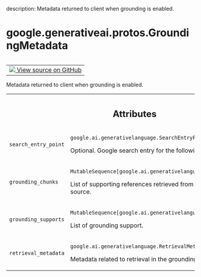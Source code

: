 description: Metadata returned to client when grounding is enabled.

<div itemscope itemtype="http://developers.google.com/ReferenceObject">
<meta itemprop="name" content="google.generativeai.protos.GroundingMetadata" />
<meta itemprop="path" content="Stable" />
</div>

# google.generativeai.protos.GroundingMetadata

<!-- Insert buttons and diff -->

<table class="tfo-notebook-buttons tfo-api nocontent" align="left">
<td>
  <a target="_blank" href="https://github.com/googleapis/google-cloud-python/tree/main/packages/google-ai-generativelanguage/google/ai/generativelanguage_v1beta/types/generative_service.py#L958-L1002">
    <img src="https://www.tensorflow.org/images/GitHub-Mark-32px.png" />
    View source on GitHub
  </a>
</td>
</table>



Metadata returned to client when grounding is enabled.

<!-- Placeholder for "Used in" -->




<!-- Tabular view -->
 <table class="responsive fixed orange">
<colgroup><col width="214px"><col></colgroup>
<tr><th colspan="2"><h2 class="add-link">Attributes</h2></th></tr>

<tr>
<td>

`search_entry_point`<a id="search_entry_point"></a>

</td>
<td>

`google.ai.generativelanguage.SearchEntryPoint`

Optional. Google search entry for the
following-up web searches.


</td>
</tr><tr>
<td>

`grounding_chunks`<a id="grounding_chunks"></a>

</td>
<td>

`MutableSequence[google.ai.generativelanguage.GroundingChunk]`

List of supporting references retrieved from
specified grounding source.

</td>
</tr><tr>
<td>

`grounding_supports`<a id="grounding_supports"></a>

</td>
<td>

`MutableSequence[google.ai.generativelanguage.GroundingSupport]`

List of grounding support.

</td>
</tr><tr>
<td>

`retrieval_metadata`<a id="retrieval_metadata"></a>

</td>
<td>

`google.ai.generativelanguage.RetrievalMetadata`

Metadata related to retrieval in the
grounding flow.


</td>
</tr>
</table>



